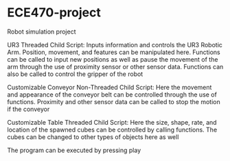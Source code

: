 # ECE470-project
Robot simulation project 

UR3 Threaded Child Script: Inputs information and controls the UR3 Robotic Arm. Position, movement, and features can be manipulated here. Functions can be called to input new positions as well as pause the movement of the arm through the use of proximity sensor or other sensor data. Functions can also be called to control the gripper of the robot

Customizable Conveyor Non-Threaded Child Script: Here the movement and appearance of the conveyor belt can be controlled through the use of functions. Proximity and other sensor data can be called to stop the motion if the conveyor

Customizable Table Threaded Child Script: Here the size, shape, rate, and location of the spawned cubes can be controlled by calling functions. The cubes can be changed to other types of objects here as well

The program can be executed by pressing play


